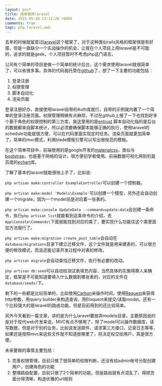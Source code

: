 ```yaml
---
layout: post
title: 简单使用laravel
date: 2015-05-20 23:11:20 +0800
comments: true
tags: php,laravel,web
---
```


去年的时候就留意过[laravel](http://laravel.com)这个框架了，对于这种类似rails风格的框架很是有好感，但是一直缺少一个实战操作的机会，让我在个人项目上用laravel是不可能的，追求的就是geek，个人项目暂时不考虑php这门语言。

公司有个简单的项目是做一个简单的统计后台，这个需求使用laravel就很简单了，可以省很多事。具体的代码我托管在[github](https://github.com/xcaptain/simple-admin.git)了，想了一下主要的功能包括：

1. 登录注册
2. 权限管理
3. 脚本自动化
4. 渲染页面

登录注册好办，直接使用laravel自带的Auth库就行，自带的示例就内置了一个简单的登录注册页面。权限管理稍微有点麻烦，不过在github上搜了一下也找到好多个基于角色的权限控制的第三方库，我这里用的是[entrust](http://github.com) 脚本自动化指的是后台的数据都来自脚本统计，所以必须要确保脚本能够正确的执行，使用laravel的schedule功能就很方便，可以在代码里面实现定时任务。渲染页面就更加简单了，简单的mvc模式，利用blade模板引擎可以写出很规范的模板。

在这个简单项目中，前端使用的是google开发的[materialcss](http://materialcss.com)，类似与[bootstrap](http://getbootstrap.com)，也是基于网格的设计，很方便初学者使用。前端数据可视化用到的是百度的[echart](http://www.baidu.com/)库。

了解了基本的laravel就能很快上手了，比如说:

`php artisan make:controller ExampleController`可以创建一个控制器。

`php artisan make:model 'Models\Example'`可以创建一个模型，另外还会自动创建一个migrate，因为一个model总是对应着一张表的。

`php artisan make:console UpdateData --command=update:data`会创建一条命令，执行`php artisan list`就能看到这条命令的介绍，去`App\Console\Commands\`下面就能找到对应的类了，要实现什么功能往这个类里面加方法就行了。

`php artisan make:migration create_post_table`会自动在`database/migrations`目录下建立迁移文件，这个文件就是用来建表的，可以很方便的修改模式，而且还能记录开发过程中对表的修改。

`php artisan migrate`会自动查找迁移文件，执行有必要的改动。

`php artisan db:seed`可以自动给测试表填充内容，当然具体的实施得靠人来确定，框架是不可能知道要填入什么数据到哪张表的，对应的文件在`database/seeds/`下。

剩下的一些都是比较简单的，比如使用[Carbon]()来操作时间，使用[Request]()来获得http参数，用query builder来构造查询，用Eloquent来提交/读取model。还有一个比较强大的是laravel的路由功能，但是目前用到的还比较简单。

另外今天看到一篇文章，讲的是为什么laravel要放弃models目录，主要原因说的是对于现代web开发来说，MVC有点不够用了，除了model可以操作数据库，读写数据，但是对于别的业务，比如说发送邮件，请求第三方接口，记录日志等等，如果还是按照mvc来这些文件就不知道放哪里了，将决定权交给用户，真是很方便。

未来要做的事情主要包括：

1. 完善权限管理，目前只做了很简单的权限判断，还没有给admin帐号分配创建用户，创建角色的功能
2. 整理路由配置，目前只做了2个简单的功能，但是路由就有点混乱了，得把页面分得清晰，构造优雅的url规则
